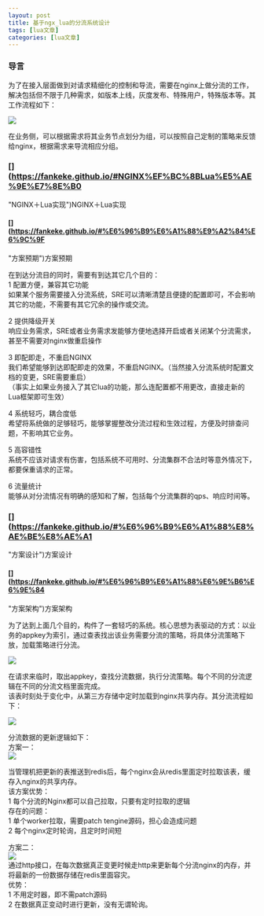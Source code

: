 ```yaml
---
layout: post
title: 基于ngx_lua的分流系统设计 
tags: [lua文章]
categories: [lua文章]
---
```

### [](https://fankeke.github.io/#%E5%AF%BC%E8%A8%80 "导言")导言

为了在接入层面做到对请求精细化的控制和导流，需要在nginx上做分流的工作，解决包括但不限于几种需求，如版本上线，灰度发布、特殊用户，特殊版本等。其工作流程如下：

![](https://fankeke.github.io/img/%E5%9F%BA%E4%BA%8Engx_lua%E7%9A%84%E5%88%86%E6%B5%81%E7%B3%BB%E7%BB%9F%E8%AE%BE%E8%AE%A1/1.png)

在业务侧，可以根据需求将其业务节点划分为组，可以按照自己定制的策略来反馈给nginx，根据需求来导流相应分组。

### [](https://fankeke.github.io/#NGINX%EF%BC%8BLua%E5%AE%9E%E7%8E%B0
"NGINX＋Lua实现")NGINX＋Lua实现

#### [](https://fankeke.github.io/#%E6%96%B9%E6%A1%88%E9%A2%84%E6%9C%9F
"方案预期")方案预期

在到达分流目的同时，需要有到达其它几个目的：  
1 配置方便，兼容其它功能  
如果某个服务需要接入分流系统，SRE可以清晰清楚且便捷的配置即可，不会影响其它的功能，不需要有其它冗余的操作或交流。

2 提供降级开关  
响应业务需求，SRE或者业务需求发能够方便地选择开启或者关闭某个分流需求，甚至不需要对nginx做重启操作

3 即配即走，不重启NGINX  
我们希望能够到达即配即走的效果，不重启NGINX。（当然接入分流系统时配置文档的变更，SRE需要重启）  
（事实上如果业务接入了其它lua的功能，那么连配置都不用更改，直接走新的Lua框架即可生效）

4 系统轻巧，耦合度低  
希望将系统做的足够轻巧，能够掌握整改分流过程和生效过程，方便及时排查问题，不影响其它业务。

5 高容错性  
系统不应该对请求有伤害，包括系统不可用时、分流集群不合法时等意外情况下，都要保重请求的正常。

6 流量统计  
能够从对分流情况有明确的感知和了解，包括每个分流集群的qps、响应时间等。

### [](https://fankeke.github.io/#%E6%96%B9%E6%A1%88%E8%AE%BE%E8%AE%A1
"方案设计")方案设计

#### [](https://fankeke.github.io/#%E6%96%B9%E6%A1%88%E6%9E%B6%E6%9E%84
"方案架构")方案架构

为了达到上面几个目的，构件了一套轻巧的系统。核心思想为表驱动的方式：以业务的appkey为索引，通过查表找出该业务需要分流的策略，将具体分流策略下放，加载策略进行分流。

![](https://fankeke.github.io/img/%E5%9F%BA%E4%BA%8Engx_lua%E7%9A%84%E5%88%86%E6%B5%81%E7%B3%BB%E7%BB%9F%E8%AE%BE%E8%AE%A1/2.png)

在请求来临时，取出appkey，查找分流数据，执行分流策略。每个不同的分流逻辑在不同的分流文档里面完成。  
该表时刻处于变化中，从第三方存储中定时加载到nginx共享内存。其分流流程如下：

![](https://fankeke.github.io/img/%E5%9F%BA%E4%BA%8Engx_lua%E7%9A%84%E5%88%86%E6%B5%81%E7%B3%BB%E7%BB%9F%E8%AE%BE%E8%AE%A1/3.png)

分流数据的更新逻辑如下：  
方案一：  
![](https://fankeke.github.io/img/%E5%9F%BA%E4%BA%8Engx_lua%E7%9A%84%E5%88%86%E6%B5%81%E7%B3%BB%E7%BB%9F%E8%AE%BE%E8%AE%A1/4.png)

当管理机把更新的表推送到redis后，每个nginx会从redis里面定时拉取该表，缓存入nginx的共享内存。  
该方案优势：  
1 每个分流的Nginx都可以自己拉取，只要有定时拉取的逻辑  
存在的问题：  
1 单个worker拉取，需要patch tengine源码，担心会造成问题  
2 每个nginx定时轮询，且定时时间短

方案二：  
![](https://fankeke.github.io/img/%E5%9F%BA%E4%BA%8Engx_lua%E7%9A%84%E5%88%86%E6%B5%81%E7%B3%BB%E7%BB%9F%E8%AE%BE%E8%AE%A1/5.png)  
通过http接口，在每次数据真正变更时候走http来更新每个分流nginx的内存，并将最新的一份数据存储在redis里面容灾。  
优势：  
1 不用定时器，即不需patch源码  
2 在数据真正变动时进行更新，没有无谓轮询。
